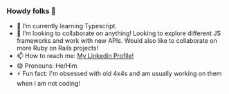 ### Howdy folks 👋

- 🌱 I’m currently learning Typescript.
- 👯 I’m looking to collaborate on anything! Looking to explore different JS frameworks and work with new APIs. Would also like to collaborate on more Ruby on Rails projects!
- 📫 How to reach me: [My Linkedin Profile!](https://www.linkedin.com/in/georgeburtdev/)
- 😄 Pronouns: He/Him
- ⚡ Fun fact: I'm obsessed with old 4x4s and am usually working on them when I am not coding!

<!--
- 🔭 I’m currently working on ...
-->
